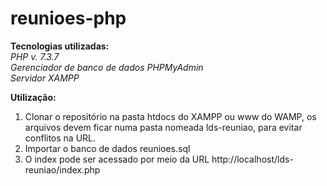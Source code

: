 # reunioes-php

<strong>Tecnologias utilizadas:</strong><br>
<em>PHP v. 7.3.7</em><br>
<em>Gerenciador de banco de dados PHPMyAdmin</em><br>
<em>Servidor XAMPP</em>

<strong>Utilização:</strong><br>
<ol>
<li>Clonar o repositório na pasta htdocs do XAMPP ou www do WAMP, os arquivos devem ficar numa pasta nomeada lds-reuniao, para evitar conflitos na URL.</li>
<li>Importar o banco de dados reunioes.sql</li>
<li>O index pode ser acessado por meio da URL http://localhost/lds-reuniao/index.php</li>
</ol>

